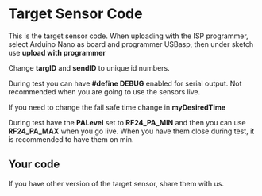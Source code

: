 # Target Sensor Code
This is the target sensor code. When uploading with the ISP programmer, select Arduino Nano as board and programmer USBasp, then under sketch use **upload with programmer**

Change **targID** and **sendID** to unique id numbers.

During test you can have **#define DEBUG** enabled for serial output. Not recommended when you are going to use the sensors live.

If you need to change the fail safe time change in **myDesiredTime**

During test have the **PALevel** set to **RF24_PA_MIN** and then you can use **RF24_PA_MAX** when you go live. When you have them close during test, it is recommended to have them on min.

## Your code
If you have other version of the target sensor, share them with us.
